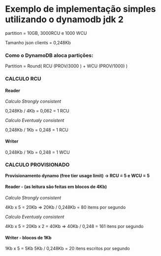 # Exemplo de implementação simples utilizando o dynamodb jdk 2

partition = 10GB, 3000RCU e 1000 WCU

Tamanho json clients = 0,248Kb


### Como o DynamoDB aloca partições:
Partition = Round( RCU (PROV/3000 ) + WCU (PROV/1000) )


### CALCULO RCU
#### Reader
_Calculo Strongly consistent_

0,248Kb / 4Kb =  0,062 = 1 RCU

_Calculo Eventualy consistent_

0,248Kb / 1Kb = 0,248 = 1 RCU

#### Writer
0,248Kb / 1Kb = 0,248 = 1 WCU

### CALCULO PROVISIONADO
**Provisionamento dynamo (free tier usage limit) -> RCU = 5 e WCU = 5**

#### Reader - (as leitura são feitas em blocos de 4Kb)
_Calculo Strongly consistent_

4Kb x 5 = 20Kb => 20Kb / 0,248Kb =  80 items por segundo

_Calculo Eventualy consistent_

4Kb x 5 = 20Kb x 2 = 40Kb => 40Kb / 0,248 = 161 itens por segundo

#### Writer - blocos de 1Kb
1Kb x 5 = 5Kb
5Kb / 0,248Kb = 20 itens escritos por segundo

